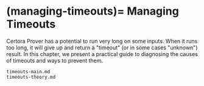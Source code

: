 (managing-timeouts)=
Managing Timeouts
=================

Certora Prover has a potential to run very long on some inputs. When it runs too
long, it will give up and return a "timeout" (or in some cases "unknown")
result. In this chapter, we present a practical guide to diagnosing the causes
of timeouts and ways to prevent them.


```{toctree}
timeouts-main.md
timeouts-theory.md
```




